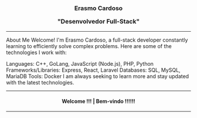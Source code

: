 <div align="center"><h3>Erasmo Cardoso <p> "Desenvolvedor Full-Stack"</h3></div>
<hr>

About Me
Welcome! I'm Erasmo Cardoso, a full-stack developer constantly learning to efficiently solve complex problems. Here are some of the technologies I work with:

Languages: C++, GoLang, JavaScript (Node.js), PHP, Python
Frameworks/Libraries: Express, React, Laravel
Databases: SQL, MySQL, MariaDB
Tools: Docker
I am always seeking to learn more and stay updated with the latest technologies.
<hr>       

<div align="center"><h4>  Welcome !!!  |    Bem-vindo !!!!!! </h4></div>

<hr>

